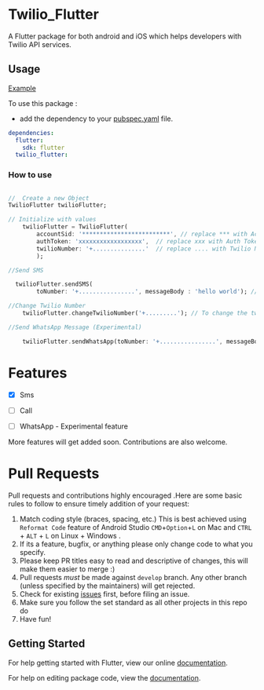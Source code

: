 # Twilio_Flutter

A Flutter package for both android and iOS which helps developers with Twilio API services.

## Usage

[Example](https://github.com/adarshbalu/twilio_flutter/blob/master/example/lib/main.dart)

To use this package :

- add the dependency to your [pubspec.yaml](https://github.com/adarshbalu/twilio_flutter/blob/master/pubspec.yaml) file.

```yaml
dependencies:
  flutter:
    sdk: flutter
  twilio_flutter:
```

### How to use

```dart

//  Create a new Object
TwilioFlutter twilioFlutter; 

// Initialize with values
    twilioFlutter = TwilioFlutter(
        accountSid: '*************************', // replace *** with Account SID
        authToken: 'xxxxxxxxxxxxxxxxxx',  // replace xxx with Auth Token
        twilioNumber: '+...............'  // replace .... with Twilio Number
        );

//Send SMS

  twilioFlutter.sendSMS(
        toNumber: '+................', messageBody : 'hello world'); //Use sendSMS with the recipient number and message body.

//Change Twilio Number
    twilioFlutter.changeTwilioNumber('+.........'); // To change the twilio number

//Send WhatsApp Message (Experimental)

    twilioFlutter.sendWhatsApp(toNumber: '+................', messageBody : 'hello world');

```

# Features

- [x] Sms
- [ ] Call
- [ ] WhatsApp - Experimental feature


More features will get added soon. Contributions are also welcome.

# Pull Requests

Pull requests and contributions highly encouraged .Here are some basic rules to follow to ensure timely addition of your request:

1.  Match coding style (braces, spacing, etc.) This is best achieved using `Reformat Code` feature of Android Studio `CMD`+`Option`+`L` on Mac and `CTRL` + `ALT` + `L` on Linux + Windows .
2.  If its a feature, bugfix, or anything please only change code to what you specify.
3.  Please keep PR titles easy to read and descriptive of changes, this will make them easier to merge :)
4.  Pull requests _must_ be made against `develop` branch. Any other branch (unless specified by the maintainers) will get rejected.
5.  Check for existing [issues](https://github.com/adarshbalu/twilio_flutter/issues) first, before filing an issue.
6.  Make sure you follow the set standard as all other projects in this repo do
7.  Have fun!

## Getting Started

For help getting started with Flutter, view our online [documentation](https://flutter.io/).

For help on editing package code, view the [documentation](https://flutter.io/developing-packages/).
